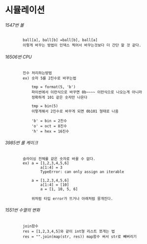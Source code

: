 # 시뮬레이션
###### 1547번 볼
            ball[a], ball[b] =ball[b], ball[a]
            이렇게 바꾸는 방법이 인덱스 찍어서 바꾸는것보다 더 간단 할 것 같다.

###### 16506번 CPU
```?
		진수 처리하는방법
		ex) 숫자 5를 2진수로 바꾸는법
		
			tmp = format(5, 'b')
			파이썬에서 이런식으로 바꾸면 0b~~~~ 이런식으로 나오는게 아니라
			정확하게 101 같은 숫자만 나온다
			
			tmp = bin(5)
			이렇게해서 2진수로 바꾸게 되면 0b101 형태로 나옴
			
			'b' = bin = 2진수
			'o' = oct = 8진수
			'h' = hex = 16진수
```

###### 3985번 롤 케이크
			슬라이싱 전체를 같은 숫자로 바꿀 수 없다.
			ex) a = [1,2,3,4,5,6]
					a[1:4] = 3
					TypeError: can only assign an iterable
				
				a = [1,2,3,4,5,6]
					a[1:4] = [10]
					a = [1, 10, 5, 6]
					
				위처럼 타입 error가 뜨거나 아래처럼 뭉개진다.


###### 1551번 수열의 변화
			join함수
			res = [1,2,3,4,5]와 같이 int형 리스트 쪼개는 법
			res = "".join(map(str, res)) map함수 써서 str로 빼버리기
			
			